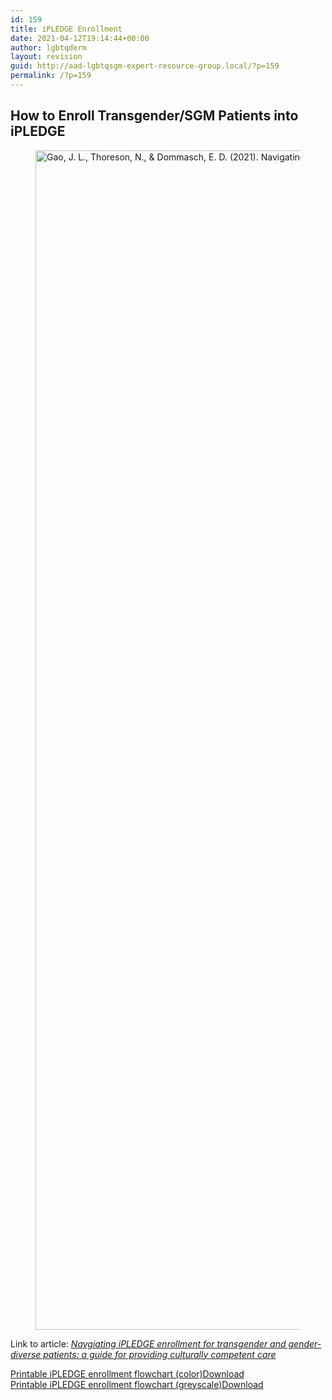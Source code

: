 ```yaml
---
id: 159
title: iPLEDGE Enrollment
date: 2021-04-12T19:14:44+00:00
author: lgbtqderm
layout: revision
guid: http://aad-lgbtqsgm-expert-resource-group.local/?p=159
permalink: /?p=159
---
```

## How to Enroll Transgender/SGM Patients into iPLEDGE

<div class="wp-block-image">
  <figure class="aligncenter size-full"><img loading="lazy" width="2340" height="1887" src="http://aad-lgbtqsgm-expert-resource-group.local/wp-content/uploads/2021/04/Figure-1-iPLEDGE-enrollment-categories-flowchart.png" alt="Gao, J. L., Thoreson, N., & Dommasch, E. D. (2021). Navigating iPLEDGE enrollment for transgender and gender-diverse patients: A guide for providing culturally competent care. Journal of the American Academy of Dermatology." class="wp-image-45" srcset="http://aad-lgbtqsgm-expert-resource-group.local/wp-content/uploads/2021/04/Figure-1-iPLEDGE-enrollment-categories-flowchart.png 2340w, http://aad-lgbtqsgm-expert-resource-group.local/wp-content/uploads/2021/04/Figure-1-iPLEDGE-enrollment-categories-flowchart-300x242.png 300w, http://aad-lgbtqsgm-expert-resource-group.local/wp-content/uploads/2021/04/Figure-1-iPLEDGE-enrollment-categories-flowchart-1024x826.png 1024w, http://aad-lgbtqsgm-expert-resource-group.local/wp-content/uploads/2021/04/Figure-1-iPLEDGE-enrollment-categories-flowchart-768x619.png 768w, http://aad-lgbtqsgm-expert-resource-group.local/wp-content/uploads/2021/04/Figure-1-iPLEDGE-enrollment-categories-flowchart-1536x1239.png 1536w, http://aad-lgbtqsgm-expert-resource-group.local/wp-content/uploads/2021/04/Figure-1-iPLEDGE-enrollment-categories-flowchart-2048x1652.png 2048w, http://aad-lgbtqsgm-expert-resource-group.local/wp-content/uploads/2021/04/Figure-1-iPLEDGE-enrollment-categories-flowchart-1600x1290.png 1600w" sizes="(max-width: 2340px) 100vw, 2340px" /></figure>
</div>

Link to article: _<a rel="noreferrer noopener" href="https://authors.elsevier.com/a/1cnqBhQtRMIjy" target="_blank">Navgiating iPLEDGE enrollment for transgender and gender-diverse patients: a guide for providing culturally competent care</a>_

<div class="wp-block-file">
  <a href="http://aad-lgbtqsgm-expert-resource-group.local/wp-content/uploads/2021/04/Figure-1-iPLEDGE-enrollment-categories-flowchart.pdf">Printable iPLEDGE enrollment flowchart (color)</a><a href="http://aad-lgbtqsgm-expert-resource-group.local/wp-content/uploads/2021/04/Figure-1-iPLEDGE-enrollment-categories-flowchart.pdf" class="wp-block-file__button" download>Download</a>
</div>

<div class="wp-block-file">
  <a href="http://aad-lgbtqsgm-expert-resource-group.local/wp-content/uploads/2021/04/Figure-1-iPLEDGE-enrollment-categories-flowchart_grayscale.png" target="_blank" rel="noreferrer noopener">Printable iPLEDGE enrollment flowchart (greyscale)</a><a href="http://aad-lgbtqsgm-expert-resource-group.local/wp-content/uploads/2021/04/Figure-1-iPLEDGE-enrollment-categories-flowchart_grayscale.png" class="wp-block-file__button" download>Download</a>
</div>